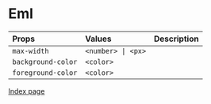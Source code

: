 # Eml

Props | Values | Description
:--- | :--- | :--- |
`max-width` | `<number> \| <px>` |
`background-color` | `<color>` |
`foreground-color` | `<color>` |

[Index page](./index.md)